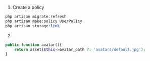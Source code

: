 1. Create a policy
```php
php artisan migrate:refresh
php artisan make:policy UserPolicy
php artisan storage:link
```

2.
```php
public function avatar(){
    return asset($this->avatar_path ?: 'avatars/default.jpg');
}
```